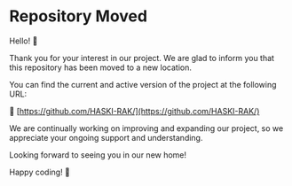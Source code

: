 # Repository Moved

Hello! 👋 

Thank you for your interest in our project. We are glad to inform you that this repository has been moved to a new location.

You can find the current and active version of the project at the following URL: 

🔗 [https://github.com/HASKI-RAK/](https://github.com/HASKI-RAK/)

We are continually working on improving and expanding our project, so we appreciate your ongoing support and understanding.

Looking forward to seeing you in our new home! 

Happy coding! 🚀
